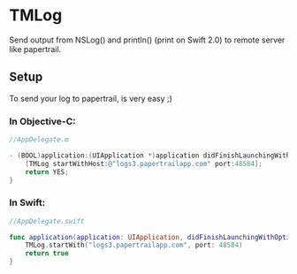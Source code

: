 # TMLog
Send output from NSLog() and println() (print on Swift 2.0) to remote server like papertrail.

## Setup

To send your log to papertrail, is very easy ;)

### In Objective-C:
```objective-c
//AppDelegate.m

- (BOOL)application:(UIApplication *)application didFinishLaunchingWithOptions:(NSDictionary *)launchOptions {
    [TMLog startWithHost:@"logs3.papertrailapp.com" port:48584];
    return YES;
}
```

### In Swift:
```swift
//AppDelegate.swift

func application(application: UIApplication, didFinishLaunchingWithOptions launchOptions: [NSObject: AnyObject]?) -> Bool {
    TMLog.startWith("logs3.papertrailapp.com", port: 48584)
    return true
}
```

